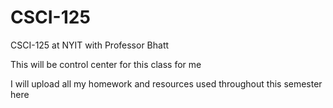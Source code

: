 # CSCI-125
CSCI-125 at NYIT with Professor Bhatt

This will be control center for this class for me

I will upload all my homework and resources used throughout this semester here
